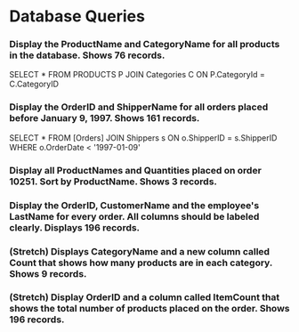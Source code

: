 # Database Queries

### Display the ProductName and CategoryName for all products in the database. Shows 76 records.

SELECT *
FROM PRODUCTS P
JOIN Categories C ON P.CategoryId = C.CategoryID

### Display the OrderID and ShipperName for all orders placed before January 9, 1997. Shows 161 records.

SELECT * FROM [Orders]
JOIN Shippers s ON o.ShipperID = s.ShipperID
WHERE o.OrderDate < '1997-01-09'

### Display all ProductNames and Quantities placed on order 10251. Sort by ProductName. Shows 3 records.



### Display the OrderID, CustomerName and the employee's LastName for every order. All columns should be labeled clearly. Displays 196 records.



### (Stretch)  Displays CategoryName and a new column called Count that shows how many products are in each category. Shows 9 records.

### (Stretch) Display OrderID and a  column called ItemCount that shows the total number of products placed on the order. Shows 196 records. 